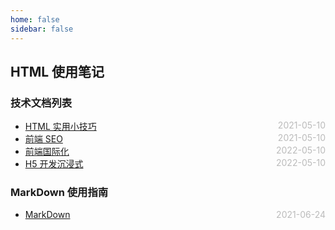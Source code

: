 ```yaml
---
home: false
sidebar: false
---
```


## HTML 使用笔记

### 技术文档列表

- [HTML 实用小技巧](./usefulTips) <span style="color:#bbb; float:right">2021-05-10</span>
- [前端 SEO](./seo) <span style="color:#bbb; float:right">2021-05-10</span>
- [前端国际化](./internationalization) <span style="color:#bbb; float:right">2022-05-10</span>
- [H5 开发沉浸式](./immersed) <span style="color:#bbb; float:right">2022-05-10</span>

### MarkDown 使用指南

- [MarkDown](../blog-daily/use-markdown) <span style="color:#bbb; float:right">2021-06-24</span>
